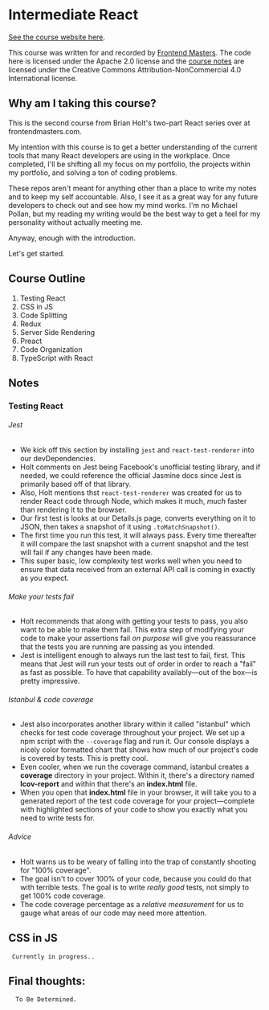 # Intermediate React

[See the course website here][v4].

This course was written for and recorded by [Frontend Masters][fem]. The code here is licensed under the Apache 2.0 license and the [course notes][v4] are licensed under the Creative Commons Attribution-NonCommercial 4.0 International license.

[v4]: https://bit.ly/react-v4
[fem]: https://frontendmasters.com/courses/react/

## Why am I taking this course?

This is the second course from Brian Holt's two-part React series over at frontendmasters.com.

My intention with this course is to get a better understanding of the current tools that many React developers are using in the workplace. Once completed, I'll be shifting all my focus on my portfolio, the projects within my portfolio, and solving a ton of coding problems. 

These repos aren't meant for anything other than a place to write my notes and to keep my self accountable. Also, I see it as a great way for any future developers to check out and see how my mind works. I'm no Michael Pollan, but my reading my writing would be the best way to get a feel for my personality without actually meeting me.

Anyway, enough with the introduction. 

Let's get started.

## Course Outline

1. Testing React
2. CSS in JS
3. Code Splitting
4. Redux
5. Server Side Rendering
6. Preact
7. Code Organization
8. TypeScript with React

## Notes

### Testing React

###### Jest

  * We kick off this section by installing `jest` and `react-test-renderer` into our devDependencies.
  * Holt comments on Jest being Facebook's unofficial testing library, and if needed, we could reference the official Jasmine docs since Jest is primarily based off of that library.
  * Also, Holt mentions thst `react-test-renderer` was created for us to render React code through Node, which makes it much, *much* faster than rendering it to the browser.
  * Our first test is looks at our Details.js page, converts everything on it to JSON, then takes a snapshot of it using `.toMatchSnapshot()`. 
  * The first time you run this test, it will always pass. Every time thereafter it will compare the last snapshot with a current snapshot and the test will fail if any changes have been made.
  * This super basic, low complexity test works well when you need to ensure that data received from an external API call is coming in exactly as you expect.
  
###### Make your tests fail

  * Holt recommends that along with getting your tests to pass, you also want to be able to make them fail. This extra step of modifying your code to make your assertions fail *on purpose* will give you reassurance that the tests you are running are passing as you intended.
  * Jest is intelligent enough to always run the last test to fail, first. This means that Jest will run your tests out of order in order to reach a "fail" as fast as possible. To have that capability availably—out of the box—is pretty impressive.
  
###### Istanbul & code coverage

  * Jest also incorporates another library within it called "istanbul" which checks for test code coverage throughout your project. We set up a npm script with the `--coverage` flag and run it. Our console displays a nicely color formatted chart that shows how much of our project's code is covered by tests. This is pretty cool.
  * Even cooler, when we run the coverage command, istanbul creates a **coverage** directory in your project. Within it, there's a directory named **lcov-report** and within that there's an **index.html** file. 
  * When you open that **index.html** file in your browser, it will take you to a generated report of the test code coverage for your project—complete with highlighted sections of your code to show you exactly what you need to write tests for.
  
###### Advice

  * Holt warns us to be weary of falling into the trap of constantly shooting for "100% coverage". 
  * The goal isn't to cover 100% of your code, because you could do that with terrible tests. The goal is to write *really good* tests, not simply to get 100% code coverage. 
  * The code coverage percentage as a *relative measurement* for us to gauge what areas of our code may need more attention.
  
## CSS in JS

     Currently in progress..
  
## Final thoughts: 

      To Be Determined.
